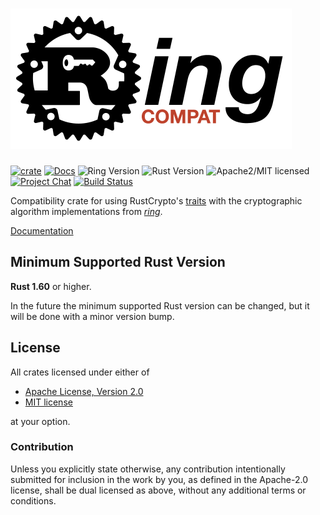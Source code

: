 # <img alt="ring-compat" src="https://raw.githubusercontent.com/RustCrypto/ring-compat/master/img/logo.png" width="450px" height = "225px">

[![crate][crate-image]][crate-link]
[![Docs][docs-image]][docs-link]
![Ring Version][ring-image]
![Rust Version][rustc-image]
![Apache2/MIT licensed][license-image]
[![Project Chat][chat-image]][chat-link]
[![Build Status][build-image]][build-link]

Compatibility crate for using RustCrypto's [traits] with the cryptographic
algorithm implementations from [*ring*].

[Documentation][docs-link]

## Minimum Supported Rust Version

**Rust 1.60** or higher.

In the future the minimum supported Rust version can be changed, but it will be
done with a minor version bump.

## License

All crates licensed under either of

 * [Apache License, Version 2.0](http://www.apache.org/licenses/LICENSE-2.0)
 * [MIT license](http://opensource.org/licenses/MIT)

at your option.

### Contribution

Unless you explicitly state otherwise, any contribution intentionally submitted
for inclusion in the work by you, as defined in the Apache-2.0 license, shall be
dual licensed as above, without any additional terms or conditions.

[//]: # (badges)

[crate-image]: https://img.shields.io/crates/v/ring-compat.svg
[crate-link]: https://crates.io/crates/ring-compat
[docs-image]: https://docs.rs/ring-compat/badge.svg
[docs-link]: https://docs.rs/ring-compat/
[docs-link]: https://docs.rs/ring-compat
[ring-image]: https://img.shields.io/badge/ring-0.16-blue.svg
[rustc-image]: https://img.shields.io/badge/rustc-1.60+-blue.svg
[license-image]: https://img.shields.io/badge/license-Apache2.0/MIT-blue.svg
[chat-image]: https://img.shields.io/badge/zulip-join_chat-blue.svg
[chat-link]: https://rustcrypto.zulipchat.com/#narrow/stream/260488-ring-compat
[build-image]: https://github.com/RustCrypto/ring-compat/workflows/ring-compat/badge.svg?branch=master&event=push
[build-link]: https://github.com/RustCrypto/ring-compat/actions

[//]: # (general links)

[*ring*]: https://github.com/briansmith/ring
[traits]: https://github.com/RustCrypto/traits
